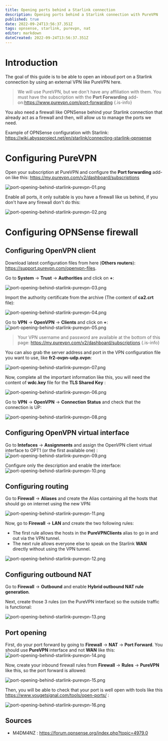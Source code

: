 ```yaml
---
title: Opening ports behind a Starlink connection 
description: Opening ports behind a Starlink connection with PureVPN
published: true
date: 2022-09-24T13:56:37.351Z
tags: opnsense, starlink, purevpn, nat
editor: markdown
dateCreated: 2022-09-24T13:56:37.351Z
---
```


# Introduction
The goal of this guide is to be able to open an inboud port on a Starlink connection by using an external VPN like PureVPN here.

> We will use PureVPN, but we don't have any affiliation with them.
> You must have the subscription with the **Port Forwarding** add-on:https://www.purevpn.com/port-forwarding
{.is-info}

You also need a firewall like OPNSense behind your Starlink connection that already act as a firewall and then, will allow us to manage the ports we need.

Example of OPNSense configuration with Starlink: https://wiki.abyssproject.net/en/starlink/connecting-starlink-opnsense


# Configuring PureVPN

Open your subscription at PureVPN and configure the **Port forwarding** add-on like this: https://my.purevpn.com/v2/dashboard/subscriptions

![port-opening-behind-starlink-purevpn-01.png](/starlink/nat-behind-starlink/port-opening-behind-starlink-purevpn-01.png)


Enable all ports, it only suitable is you have a firewall like us behind, if you don't have any firewall don't do this:

![port-opening-behind-starlink-purevpn-02.png](/starlink/nat-behind-starlink/port-opening-behind-starlink-purevpn-02.png)


# Configuring OPNSense firewall

## Configuring OpenVPN client

Download latest configuration files from here (**Others routers**): https://support.purevpn.com/openvpn-files.

Go to **System** -> **Trust** -> **Authorities** and click on **+**:

![port-opening-behind-starlink-purevpn-03.png](/starlink/nat-behind-starlink/port-opening-behind-starlink-purevpn-03.png)

Import the authority certificate from the archive (The content of **ca2.crt** file):

![port-opening-behind-starlink-purevpn-04.png](/starlink/nat-behind-starlink/port-opening-behind-starlink-purevpn-04.png)

Go to **VPN** -> **OpenVPN** -> **Clients** and click on **+**:
![port-opening-behind-starlink-purevpn-05.png](/starlink/nat-behind-starlink/port-opening-behind-starlink-purevpn-05.png)


> Your VPN username and password are available at the bottom of this page: https://my.purevpn.com/v2/dashboard/subscriptions
{.is-info}


You can also grab the server address and port in the VPN configuration file you want to use, like **fr2-ovpn-udp.ovpn**:

![port-opening-behind-starlink-purevpn-07.png](/starlink/nat-behind-starlink/port-opening-behind-starlink-purevpn-07.png)

Now, complete all the important information like this, you will need the content of **wdc.key** file for the **TLS Shared Key** :

![port-opening-behind-starlink-purevpn-06.png](/starlink/nat-behind-starlink/port-opening-behind-starlink-purevpn-06.png)

Go to **VPN** -> **OpenVPN** -> **Connection Status** and check that the connection is UP:

![port-opening-behind-starlink-purevpn-08.png](/starlink/nat-behind-starlink/port-opening-behind-starlink-purevpn-08.png)


## Configuring OpenVPN virtual interface

Go to **Intefaces** -> **Assignments** and assign the OpenVPN client virtual interface to OPT1 (or the first available one) :
![port-opening-behind-starlink-purevpn-09.png](/starlink/nat-behind-starlink/port-opening-behind-starlink-purevpn-09.png)


Configure only the description and enable the interface: 
![port-opening-behind-starlink-purevpn-10.png](/starlink/nat-behind-starlink/port-opening-behind-starlink-purevpn-10.png)


## Configuring routing

Go to **Firewall** -> **Aliases** and create the Alias containing all the hosts that should go on internet using the new VPN:

![port-opening-behind-starlink-purevpn-11.png](/starlink/nat-behind-starlink/port-opening-behind-starlink-purevpn-11.png)

Now, go to **Firewall** -> **LAN** and create the two following rules:

- The first rule allows the hosts in the **PureVPNClients** alias to go in and out via the VPN tunnel.
- The next rule allows everyone else to speak on the Starlink **WAN** directly without using the VPN tunnel.

![port-opening-behind-starlink-purevpn-12.png](/starlink/nat-behind-starlink/port-opening-behind-starlink-purevpn-12.png)

## Configuring outbound NAT

Go to **Firewall** -> **Outbound** and enable **Hybrid outbound NAT rule generation**.

Next, create those 3 rules (on the PureVPN interface) so the outside traffic is functional:

![port-opening-behind-starlink-purevpn-13.png](/starlink/nat-behind-starlink/port-opening-behind-starlink-purevpn-13.png)


## Port opening

First, do your port forward by going to **Firewall** -> **NAT** -> **Port Forward**.
You should use **PureVPN** interface and not **WAN** like this: 
![port-opening-behind-starlink-purevpn-14.png](/starlink/nat-behind-starlink/port-opening-behind-starlink-purevpn-14.png)

Now, create your inbound firewall rules from **Firewall** -> **Rules** -> **PureVPN** like this, so the port forward is allowed: 

![port-opening-behind-starlink-purevpn-15.png](/starlink/nat-behind-starlink/port-opening-behind-starlink-purevpn-15.png)


Then, you will be able to check that your port is well open with tools like this https://www.yougetsignal.com/tools/open-ports/ :

![port-opening-behind-starlink-purevpn-16.png](/starlink/nat-behind-starlink/port-opening-behind-starlink-purevpn-16.png)

## Sources
- M4DM4NZ : https://forum.opnsense.org/index.php?topic=4979.0